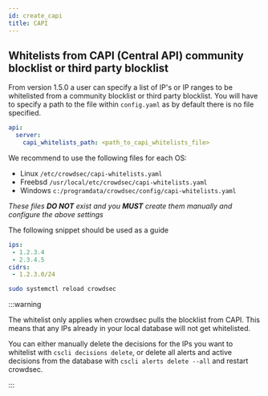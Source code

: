 ```yaml
---
id: create_capi
title: CAPI
---
```


## Whitelists from CAPI (Central API) community blocklist or third party blocklist

From version 1.5.0 a user can specify a list of IP's or IP ranges to be whitelisted from a community blocklist or third party blocklist. You will have to specify a path to the file within `config.yaml` as by default there is no file specified.

```yaml
api:
  server:
    capi_whitelists_path: <path_to_capi_whitelists_file>
```

We recommend to use the following files for each OS:

- Linux `/etc/crowdsec/capi-whitelists.yaml` 
- Freebsd `/usr/local/etc/crowdsec/capi-whitelists.yaml` 
- Windows `c:/programdata/crowdsec/config/capi-whitelists.yaml`

*These files **DO NOT** exist and you **MUST** create them manually and configure the above settings*

The following snippet should be used as a guide

```yaml
ips:
 - 1.2.3.4
 - 2.3.4.5
cidrs:
 - 1.2.3.0/24
```

```bash title="Reload CrowdSec"
sudo systemctl reload crowdsec
```

:::warning

The whitelist only applies when crowdsec pulls the blocklist from CAPI. This means that any IPs already in your local database will not get whitelisted.

You can either manually delete the decisions for the IPs you want to whitelist with `cscli decisions delete`, or delete all alerts and active decisions from the database with `cscli alerts delete --all` and restart crowdsec.

:::
